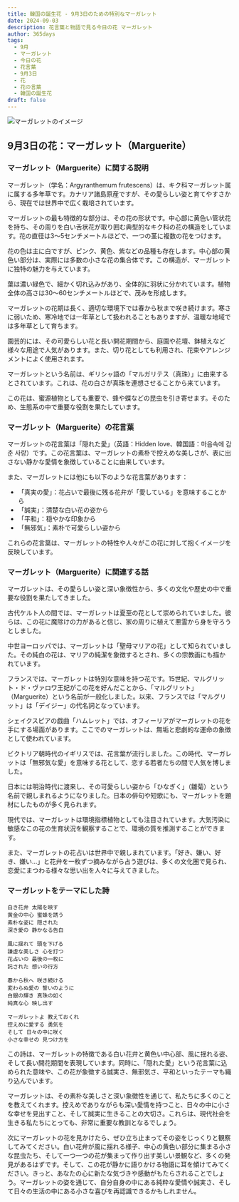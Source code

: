 ```yaml
---
title: 韓国の誕生花 - 9月3日のための特別なマーガレット
date: 2024-09-03
description: 花言葉と物語で見る今日の花 マーガレット
author: 365days
tags:
  - 9月
  - マーガレット
  - 今日の花
  - 花言葉
  - 9月3日
  - 花
  - 花の言葉
  - 韓国の誕生花
draft: false
---
```



![マーガレットのイメージ](https://cdn.pixabay.com/photo/2016/09/09/08/30/marguerite-1656357_1280.jpg#center#center)


## 9月3日の花：マーガレット（Marguerite）

### マーガレット（Marguerite）に関する説明

マーガレット（学名：Argyranthemum frutescens）は、キク科マーガレット属に属する多年草です。カナリア諸島原産ですが、その愛らしい姿と育てやすさから、現在では世界中で広く栽培されています。

マーガレットの最も特徴的な部分は、その花の形状です。中心部に黄色い管状花を持ち、その周りを白い舌状花が取り囲む典型的なキク科の花の構造をしています。花の直径は3〜5センチメートルほどで、一つの茎に複数の花をつけます。

花の色は主に白ですが、ピンク、黄色、紫などの品種も存在します。中心部の黄色い部分は、実際には多数の小さな花の集合体です。この構造が、マーガレットに独特の魅力を与えています。

葉は濃い緑色で、細かく切れ込みがあり、全体的に羽状に分かれています。植物全体の高さは30〜60センチメートルほどで、茂みを形成します。

マーガレットの花期は長く、適切な環境下では春から秋まで咲き続けます。寒さに弱いため、寒冷地では一年草として扱われることもありますが、温暖な地域では多年草として育ちます。

園芸的には、その可愛らしい花と長い開花期間から、庭園や花壇、鉢植えなど様々な用途で人気があります。また、切り花としても利用され、花束やアレンジメントによく使用されます。

マーガレットという名前は、ギリシャ語の「マルガリテス（真珠）」に由来するとされています。これは、花の白さが真珠を連想させることから来ています。

この花は、蜜源植物としても重要で、蜂や蝶などの昆虫を引き寄せます。そのため、生態系の中で重要な役割を果たしています。

### マーガレット（Marguerite）の花言葉

マーガレットの花言葉は「隠れた愛」（英語：Hidden love、韓国語：마음속에 감춘 사랑）です。この花言葉は、マーガレットの素朴で控えめな美しさが、表に出さない静かな愛情を象徴していることに由来しています。

また、マーガレットには他にも以下のような花言葉があります：

- 「真実の愛」：花占いで最後に残る花弁が「愛している」を意味することから
- 「誠実」：清楚な白い花の姿から
- 「平和」：穏やかな印象から
- 「無邪気」：素朴で可愛らしい姿から

これらの花言葉は、マーガレットの特性や人々がこの花に対して抱くイメージを反映しています。

### マーガレット（Marguerite）に関連する話

マーガレットは、その愛らしい姿と深い象徴性から、多くの文化や歴史の中で重要な役割を果たしてきました。

古代ケルト人の間では、マーガレットは夏至の花として崇められていました。彼らは、この花に魔除けの力があると信じ、家の周りに植えて悪霊から身を守ろうとしました。

中世ヨーロッパでは、マーガレットは「聖母マリアの花」として知られていました。その純白の花は、マリアの純潔を象徴するとされ、多くの宗教画にも描かれています。

フランスでは、マーガレットは特別な意味を持つ花です。15世紀、マルグリット・ド・ヴァロワ王妃がこの花を好んだことから、「マルグリット」（Marguerite）という名前が一般化しました。以来、フランスでは「マルグリット」は「デイジー」の代名詞となっています。

シェイクスピアの戯曲「ハムレット」では、オフィーリアがマーガレットの花を手にする場面があります。ここでのマーガレットは、無垢と悲劇的な運命の象徴として使われています。

ビクトリア朝時代のイギリスでは、花言葉が流行しました。この時代、マーガレットは「無邪気な愛」を意味する花として、恋する若者たちの間で人気を博しました。

日本には明治時代に渡来し、その可愛らしい姿から「ひなぎく」（雛菊）という名前で親しまれるようになりました。日本の俳句や短歌にも、マーガレットを題材にしたものが多く見られます。

現代では、マーガレットは環境指標植物としても注目されています。大気汚染に敏感なこの花の生育状況を観察することで、環境の質を推測することができます。

また、マーガレットの花占いは世界中で親しまれています。「好き、嫌い、好き、嫌い...」と花弁を一枚ずつ摘みながら占う遊びは、多くの文化圏で見られ、恋愛にまつわる様々な思い出を人々に与えてきました。

### マーガレットをテーマにした詩

    白き花弁 太陽を映す
    黄金の中心 蜜蜂を誘う
    素朴な姿に 隠された
    深き愛の 静かなる告白

    風に揺れて 頭を下げる
    謙虚な美しさ 心を打つ
    花占いの 最後の一枚に
    託された 想いの行方

    春から秋へ 咲き続ける
    変わらぬ愛の 誓いのように
    白銀の輝き 真珠の如く
    純真な心 映し出す

    マーガレットよ 教えておくれ
    控えめに愛する 勇気を
    そして 日々の中に咲く
    小さな幸せの 見つけ方を

この詩は、マーガレットの特徴である白い花弁と黄色い中心部、風に揺れる姿、そして長い開花期間を表現しています。同時に、「隠れた愛」という花言葉に込められた意味や、この花が象徴する誠実さ、無邪気さ、平和といったテーマも織り込んでいます。

マーガレットは、その素朴な美しさと深い象徴性を通じて、私たちに多くのことを教えてくれます。控えめでありながらも深い愛情を持つこと、日々の中に小さな幸せを見出すこと、そして誠実に生きることの大切さ。これらは、現代社会を生きる私たちにとっても、非常に重要な教訓となるでしょう。

次にマーガレットの花を見かけたら、ぜひ立ち止まってその姿をじっくりと観察してみてください。白い花弁が風に揺れる様子、中心の黄色い部分に集まる小さな昆虫たち、そして一つ一つの花が集まって作り出す美しい景観など、多くの発見があるはずです。そして、この花が静かに語りかける物語に耳を傾けてみてください。きっと、あなたの心に新たな気づきや感動がもたらされることでしょう。マーガレットの姿を通じて、自分自身の中にある純粋な愛情や誠実さ、そして日々の生活の中にある小さな喜びを再認識できるかもしれません。

